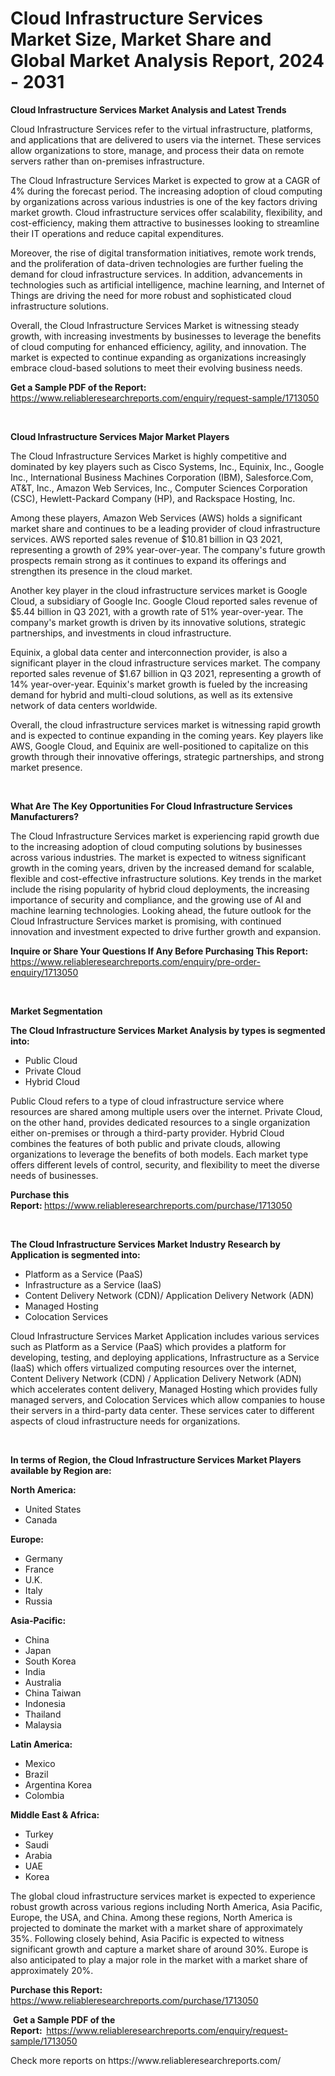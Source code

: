 <p><h1>Cloud Infrastructure Services Market Size, Market Share and Global Market Analysis Report, 2024 - 2031</h1></p><p><strong>Cloud Infrastructure Services Market Analysis and Latest Trends</strong></p>
<p><p>Cloud Infrastructure Services refer to the virtual infrastructure, platforms, and applications that are delivered to users via the internet. These services allow organizations to store, manage, and process their data on remote servers rather than on-premises infrastructure.</p><p>The Cloud Infrastructure Services Market is expected to grow at a CAGR of 4% during the forecast period. The increasing adoption of cloud computing by organizations across various industries is one of the key factors driving market growth. Cloud infrastructure services offer scalability, flexibility, and cost-efficiency, making them attractive to businesses looking to streamline their IT operations and reduce capital expenditures.</p><p>Moreover, the rise of digital transformation initiatives, remote work trends, and the proliferation of data-driven technologies are further fueling the demand for cloud infrastructure services. In addition, advancements in technologies such as artificial intelligence, machine learning, and Internet of Things are driving the need for more robust and sophisticated cloud infrastructure solutions.</p><p>Overall, the Cloud Infrastructure Services Market is witnessing steady growth, with increasing investments by businesses to leverage the benefits of cloud computing for enhanced efficiency, agility, and innovation. The market is expected to continue expanding as organizations increasingly embrace cloud-based solutions to meet their evolving business needs.</p></p>
<p><strong>Get a Sample PDF of the Report:&nbsp;</strong> <a href="https://www.reliableresearchreports.com/enquiry/request-sample/1713050">https://www.reliableresearchreports.com/enquiry/request-sample/1713050</a></p>
<p>&nbsp;</p>
<p><strong>Cloud Infrastructure Services Major Market Players</strong></p>
<p><p>The Cloud Infrastructure Services Market is highly competitive and dominated by key players such as Cisco Systems, Inc., Equinix, Inc., Google Inc., International Business Machines Corporation (IBM), Salesforce.Com, AT&T, Inc., Amazon Web Services, Inc., Computer Sciences Corporation (CSC), Hewlett-Packard Company (HP), and Rackspace Hosting, Inc.</p><p>Among these players, Amazon Web Services (AWS) holds a significant market share and continues to be a leading provider of cloud infrastructure services. AWS reported sales revenue of $10.81 billion in Q3 2021, representing a growth of 29% year-over-year. The company's future growth prospects remain strong as it continues to expand its offerings and strengthen its presence in the cloud market.</p><p>Another key player in the cloud infrastructure services market is Google Cloud, a subsidiary of Google Inc. Google Cloud reported sales revenue of $5.44 billion in Q3 2021, with a growth rate of 51% year-over-year. The company's market growth is driven by its innovative solutions, strategic partnerships, and investments in cloud infrastructure.</p><p>Equinix, a global data center and interconnection provider, is also a significant player in the cloud infrastructure services market. The company reported sales revenue of $1.67 billion in Q3 2021, representing a growth of 14% year-over-year. Equinix's market growth is fueled by the increasing demand for hybrid and multi-cloud solutions, as well as its extensive network of data centers worldwide.</p><p>Overall, the cloud infrastructure services market is witnessing rapid growth and is expected to continue expanding in the coming years. Key players like AWS, Google Cloud, and Equinix are well-positioned to capitalize on this growth through their innovative offerings, strategic partnerships, and strong market presence.</p></p>
<p>&nbsp;</p>
<p><strong>What Are The Key Opportunities For Cloud Infrastructure Services Manufacturers?</strong></p>
<p><p>The Cloud Infrastructure Services market is experiencing rapid growth due to the increasing adoption of cloud computing solutions by businesses across various industries. The market is expected to witness significant growth in the coming years, driven by the increased demand for scalable, flexible and cost-effective infrastructure solutions. Key trends in the market include the rising popularity of hybrid cloud deployments, the increasing importance of security and compliance, and the growing use of AI and machine learning technologies. Looking ahead, the future outlook for the Cloud Infrastructure Services market is promising, with continued innovation and investment expected to drive further growth and expansion.</p></p>
<p><strong>Inquire or Share Your Questions If Any Before Purchasing This Report:</strong> <a href="https://www.reliableresearchreports.com/enquiry/pre-order-enquiry/1713050">https://www.reliableresearchreports.com/enquiry/pre-order-enquiry/1713050</a></p>
<p>&nbsp;</p>
<p><strong>Market Segmentation</strong></p>
<p><strong>The Cloud Infrastructure Services Market Analysis by types is segmented into:</strong></p>
<p><ul><li>Public Cloud</li><li>Private Cloud</li><li>Hybrid Cloud</li></ul></p>
<p><p>Public Cloud refers to a type of cloud infrastructure service where resources are shared among multiple users over the internet. Private Cloud, on the other hand, provides dedicated resources to a single organization either on-premises or through a third-party provider. Hybrid Cloud combines the features of both public and private clouds, allowing organizations to leverage the benefits of both models. Each market type offers different levels of control, security, and flexibility to meet the diverse needs of businesses.</p></p>
<p><strong>Purchase this Report:&nbsp;</strong><a href="https://www.reliableresearchreports.com/purchase/1713050">https://www.reliableresearchreports.com/purchase/1713050</a></p>
<p>&nbsp;</p>
<p><strong>The Cloud Infrastructure Services Market Industry Research by Application is segmented into:</strong></p>
<p><ul><li>Platform as a Service (PaaS)</li><li>Infrastructure as a Service (IaaS)</li><li>Content Delivery Network (CDN)/ Application Delivery Network (ADN)</li><li>Managed Hosting</li><li>Colocation Services</li></ul></p>
<p><p>Cloud Infrastructure Services Market Application includes various services such as Platform as a Service (PaaS) which provides a platform for developing, testing, and deploying applications, Infrastructure as a Service (IaaS) which offers virtualized computing resources over the internet, Content Delivery Network (CDN) / Application Delivery Network (ADN) which accelerates content delivery, Managed Hosting which provides fully managed servers, and Colocation Services which allow companies to house their servers in a third-party data center. These services cater to different aspects of cloud infrastructure needs for organizations.</p></p>
<p>&nbsp;</p>
<p><strong>In terms of Region, the Cloud Infrastructure Services Market Players available by Region are:</strong></p>
<p>
    <p> <strong> North America: </strong>
        <ul>
            <li>United States</li>
            <li>Canada</li>
        </ul>
        </p> 
    <p> <strong> Europe: </strong>
        <ul>
            <li>Germany</li>
            <li>France</li>
            <li>U.K.</li>
            <li>Italy</li>
            <li>Russia</li>
        </ul>
        </p> 
    <p> <strong> Asia-Pacific: </strong>
        <ul>
            <li>China</li>
            <li>Japan</li>
            <li>South Korea</li>
            <li>India</li>
            <li>Australia</li>
            <li>China Taiwan</li>
            <li>Indonesia</li>
            <li>Thailand</li>
            <li>Malaysia</li>
        </ul>
        </p> 
    <p> <strong> Latin America: </strong>
        <ul>
            <li>Mexico</li>
            <li>Brazil</li>
            <li>Argentina Korea</li>
            <li>Colombia</li>
        </ul>
        </p> 
    <p> <strong> Middle East & Africa: </strong>
        <ul>
            <li>Turkey</li>
            <li>Saudi</li>
            <li>Arabia</li>
            <li>UAE</li>
            <li>Korea</li>
        </ul>
    </p>
    </p>
<p><p>The global cloud infrastructure services market is expected to experience robust growth across various regions including North America, Asia Pacific, Europe, the USA, and China. Among these regions, North America is projected to dominate the market with a market share of approximately 35%. Following closely behind, Asia Pacific is expected to witness significant growth and capture a market share of around 30%. Europe is also anticipated to play a major role in the market with a market share of approximately 20%.</p></p>
<p><strong>Purchase this Report: </strong><a href="https://www.reliableresearchreports.com/purchase/1713050">https://www.reliableresearchreports.com/purchase/1713050</a></p>
<p>&nbsp;<strong>Get a Sample PDF of the Report:&nbsp;&nbsp;</strong><a href="https://www.reliableresearchreports.com/enquiry/request-sample/1713050">https://www.reliableresearchreports.com/enquiry/request-sample/1713050</a></p>
<p><strong></strong></p>
<p>Check more reports on https://www.reliableresearchreports.com/</p>
